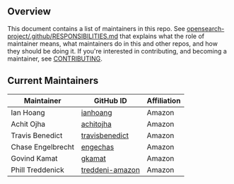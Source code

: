 ## Overview

This document contains a list of maintainers in this repo. See [opensearch-project/.github/RESPONSIBILITIES.md](https://github.com/opensearch-project/.github/blob/main/RESPONSIBILITIES.md#maintainer-responsibilities) that explains what the role of maintainer means, what maintainers do in this and other repos, and how they should be doing it. If you're interested in contributing, and becoming a maintainer, see [CONTRIBUTING](CONTRIBUTING.md).

## Current Maintainers

| Maintainer        | GitHub ID                                             | Affiliation |
| ----------------- | ----------------------------------------------------- | ----------- |
| Ian Hoang         | [ianhoang](https://github.com/ianhoang)               | Amazon      |
| Achit Ojha        | [achitojha](https://github.com/achitojha)             | Amazon      |
| Travis Benedict   | [travisbenedict](https://github.com/travisbenedict)   | Amazon      |
| Chase Engelbrecht | [engechas](https://github.com/engechas)               | Amazon      |
| Govind Kamat      | [gkamat](https://github.com/gkamat)                   | Amazon      |
| Phill Treddenick  | [treddeni-amazon](https://github.com/treddeni-amazon) | Amazon      |
